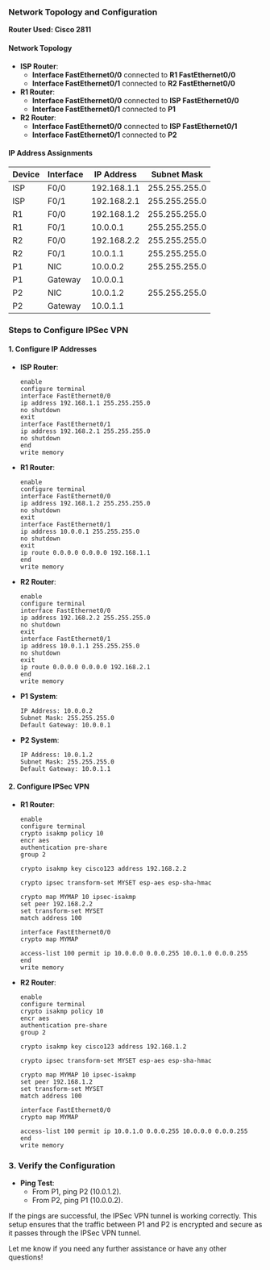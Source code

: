 ### Network Topology and Configuration

**Router Used: Cisco 2811**

#### Network Topology
- **ISP Router**: 
  - **Interface FastEthernet0/0** connected to **R1 FastEthernet0/0**
  - **Interface FastEthernet0/1** connected to **R2 FastEthernet0/0**
- **R1 Router**: 
  - **Interface FastEthernet0/0** connected to **ISP FastEthernet0/0**
  - **Interface FastEthernet0/1** connected to **P1**
- **R2 Router**: 
  - **Interface FastEthernet0/0** connected to **ISP FastEthernet0/1**
  - **Interface FastEthernet0/1** connected to **P2**

#### IP Address Assignments
| Device | Interface | IP Address         | Subnet Mask       |
|--------|------------|--------------------|-------------------|
| ISP    | F0/0       | 192.168.1.1        | 255.255.255.0     |
| ISP    | F0/1       | 192.168.2.1        | 255.255.255.0     |
| R1     | F0/0       | 192.168.1.2        | 255.255.255.0     |
| R1     | F0/1       | 10.0.0.1           | 255.255.255.0     |
| R2     | F0/0       | 192.168.2.2        | 255.255.255.0     |
| R2     | F0/1       | 10.0.1.1           | 255.255.255.0     |
| P1     | NIC        | 10.0.0.2           | 255.255.255.0     |
| P1     | Gateway    | 10.0.0.1           |                   |
| P2     | NIC        | 10.0.1.2           | 255.255.255.0     |
| P2     | Gateway    | 10.0.1.1           |                   |

### Steps to Configure IPSec VPN

#### 1. Configure IP Addresses

- **ISP Router**:
  ```plaintext
  enable
  configure terminal
  interface FastEthernet0/0
  ip address 192.168.1.1 255.255.255.0
  no shutdown
  exit
  interface FastEthernet0/1
  ip address 192.168.2.1 255.255.255.0
  no shutdown
  end
  write memory
  ```

- **R1 Router**:
  ```plaintext
  enable
  configure terminal
  interface FastEthernet0/0
  ip address 192.168.1.2 255.255.255.0
  no shutdown
  exit
  interface FastEthernet0/1
  ip address 10.0.0.1 255.255.255.0
  no shutdown
  exit
  ip route 0.0.0.0 0.0.0.0 192.168.1.1
  end
  write memory
  ```

- **R2 Router**:
  ```plaintext
  enable
  configure terminal
  interface FastEthernet0/0
  ip address 192.168.2.2 255.255.255.0
  no shutdown
  exit
  interface FastEthernet0/1
  ip address 10.0.1.1 255.255.255.0
  no shutdown
  exit
  ip route 0.0.0.0 0.0.0.0 192.168.2.1
  end
  write memory
  ```

- **P1 System**:
  ```plaintext
  IP Address: 10.0.0.2
  Subnet Mask: 255.255.255.0
  Default Gateway: 10.0.0.1
  ```

- **P2 System**:
  ```plaintext
  IP Address: 10.0.1.2
  Subnet Mask: 255.255.255.0
  Default Gateway: 10.0.1.1
  ```

#### 2. Configure IPSec VPN

- **R1 Router**:
  ```plaintext
  enable
  configure terminal
  crypto isakmp policy 10
  encr aes
  authentication pre-share
  group 2

  crypto isakmp key cisco123 address 192.168.2.2

  crypto ipsec transform-set MYSET esp-aes esp-sha-hmac

  crypto map MYMAP 10 ipsec-isakmp
  set peer 192.168.2.2
  set transform-set MYSET
  match address 100

  interface FastEthernet0/0
  crypto map MYMAP

  access-list 100 permit ip 10.0.0.0 0.0.0.255 10.0.1.0 0.0.0.255
  end
  write memory
  ```

- **R2 Router**:
  ```plaintext
  enable
  configure terminal
  crypto isakmp policy 10
  encr aes
  authentication pre-share
  group 2

  crypto isakmp key cisco123 address 192.168.1.2

  crypto ipsec transform-set MYSET esp-aes esp-sha-hmac

  crypto map MYMAP 10 ipsec-isakmp
  set peer 192.168.1.2
  set transform-set MYSET
  match address 100

  interface FastEthernet0/0
  crypto map MYMAP

  access-list 100 permit ip 10.0.1.0 0.0.0.255 10.0.0.0 0.0.0.255
  end
  write memory
  ```

### 3. Verify the Configuration
- **Ping Test**:
  - From P1, ping P2 (10.0.1.2).
  - From P2, ping P1 (10.0.0.2).

If the pings are successful, the IPSec VPN tunnel is working correctly. This setup ensures that the traffic between P1 and P2 is encrypted and secure as it passes through the IPSec VPN tunnel.

Let me know if you need any further assistance or have any other questions!
